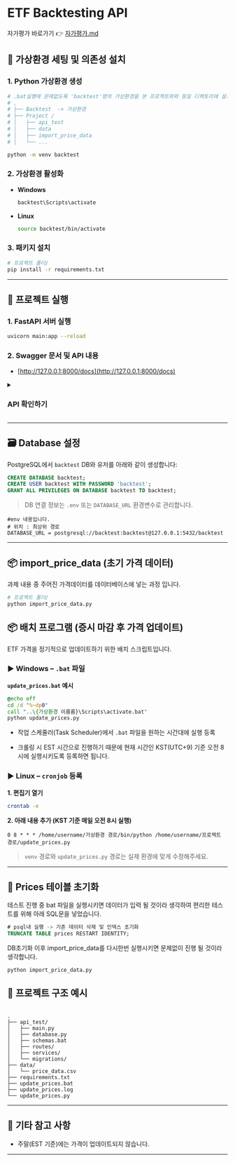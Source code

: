 # ETF Backtesting API

자가평가 바로가기 👉 [자가평가.md](자가평가.md)

## 🔧 가상환경 세팅 및 의존성 설치

### 1. Python 가상환경 생성

```bash
# .bat실행에 문제없도록 'backtest'명의 가상환경을 본 프로젝트와와 동일 디렉토리에 설치 부탁드립니다.
# .
# ├── Backtest  -> 가상환경
# ├── Project /
# │   ├── api_test
# │   ├── data
# │   ├── import_price_data
# │   └── ...

python -m venv backtest
```


### 2. 가상환경 활성화

- **Windows**
  ```bash
  backtest\Scripts\activate
  ```

- **Linux**
  ```bash
  source backtest/bin/activate
  ```

### 3. 패키지 설치

```bash
# 프로젝트 폴더/
pip install -r requirements.txt
```

---

## 🏃 프로젝트 실행

### 1. FastAPI 서버 실행

```bash
uvicorn main:app --reload
```

### 2. Swagger 문서 및 API 내용
- [http://127.0.0.1:8000/docs](http://127.0.0.1:8000/docs)


<details>
<summary> <h3><b>API 확인하기</b></h3> </summary>

#### 공통 정보

| 항목 | 내용 |
|------|------|
| Base URL | `/backtest` |
| Response Format | JSON |
| Auth | 없음 |

---

#### 기능 1. 백테스트 실행 및 저장

- **Method**: `POST`
- **URL**: `/backtest/run`
- **Description**: 입력값을 바탕으로 백테스트 계산 후 DB에 저장하고 결과 반환

##### ✅ Request Body
```json
{
  "start_year": 2020,
  "start_month": 1,
  "trade_day": 10,
  "initial_balance": 1000,
  "fee_rate": 0.001,
  "weight_months": 6
}
```

##### ✅ Response
```json
{
  "data_id": 1,
  "output": {
    "total_return": 0.66,
    "cagr": 0.1043,
    "vol": 0.121,
    "sharpe": 0.86,
    "mdd": -0.1947
  },
  "last_rebalance_weight": [
    ["SPY", 0.5],
    ["QQQ", 0.5],
    ["BIL", 0.0]
  ]
}
```
---

#### 기능  2. 백테스트 전체 목록 조회

- **Method**: `GET`
- **URL**: `/backtest/`
- **Description**: 저장된 모든 백테스트 `data_id`와 마지막 리밸런싱 비중 반환

##### ✅ Response
```json
[
  {
    "data_id": 1,
    "last_rebalance_weight": [["SPY", 0.5], ["QQQ", 0.5], ["BIL", 0.0]]
  },
  {
    "data_id": 2,
    "last_rebalance_weight": [["GLD", 0.5], ["QQQ", 0.5], ["BIL", 0.0]]
  }
]
```
---

#### 기능 3. 특정 백테스트 결과 조회

- **Method**: `GET`
- **URL**: `/backtest/{data_id}`
- **Description**: 특정 `data_id`의 입력값 + 통계 + 마지막 리밸런싱 비중 반환

##### ✅ Response
```json
{
  "input": {
    "start_year": 2020,
    "start_month": 1,
    "invest": 1000,
    "trade_date": 10,
    "cost": 0.001,
    "caculate_month": 6
  },
  "output": {
    "data_id": 1,
    "total_return": 0.66,
    "cagr": 0.1043,
    "vol": 0.121,
    "sharpe": 0.86,
    "mdd": -0.1947
  },
  "last_rebalance_weight": [
    ["SPY", 0.5],
    ["QQQ", 0.5],
    ["BIL", 0.0]
  ]
}
```
---

#### 기능 4. 백테스트 삭제

- **Method**: `DELETE`
- **URL**: `/backtest/{data_id}`
- **Description**: 특정 `data_id`의 백테스트 결과 삭제

##### ✅ Response
```json
{
  "data_id": 2
}
```

#### 테스트용 API

| Endpoint | 설명 |
|----------|------|
| `/backtest/test` | 매매 date 및 ETF 가격 DataFrame을 JSON으로 반환 |

</details>

---

## 🗃️ Database 설정

PostgreSQL에서 `backtest` DB와 유저를 아래와 같이 생성합니다:

```sql
CREATE DATABASE backtest;
CREATE USER backtest WITH PASSWORD 'backtest';
GRANT ALL PRIVILEGES ON DATABASE backtest TO backtest;
```

> DB 연결 정보는 `.env` 또는 `DATABASE_URL` 환경변수로 관리합니다.

```
#env 내용입니다.
# 위치 : 최상위 경로
DATABASE_URL = postgresql://backtest:backtest@127.0.0.1:5432/backtest
```

---
## 📦 import_price_data (초기 가격 데이터)
과제 내용 중 주어진 가격데이터를 데이터베이스에 넣는 과정 입니다.
```bash
# 프로젝트 폴더/
python import_price_data.py
```



## 📦 배치 프로그램 (증시 마감 후 가격 업데이트)

ETF 가격을 정기적으로 업데이트하기 위한 배치 스크립트입니다.

### ▶ Windows – `.bat` 파일

**`update_prices.bat` 예시**

```bat
@echo off
cd /d "%~dp0"  
call "..\{가상환경 이름름}\Scripts\activate.bat"
python update_prices.py
```

- 작업 스케줄러(Task Scheduler)에서 `.bat` 파일을 원하는 시간대에 실행 등록

- 크롤링 시 EST 시간으로 진행하기 때문에 현재 시간인 KST(UTC+9) 기준 오전 8시에 실행시키도록 등록하면 됩니다.

### ▶ Linux – `cronjob` 등록

**1. 편집기 열기**
```bash
crontab -e
```

**2. 아래 내용 추가 (KST 기준 매일 오전 8시 실행)**
```cron
0 8 * * * /home/username/가상환경 경로/bin/python /home/username/프로젝트 경로/update_prices.py
```

> `venv` 경로와 `update_prices.py` 경로는 실제 환경에 맞게 수정해주세요.

---
## 📓 Prices 테이블 초기화
테스트 진행 중 bat 파일을 실행시키면 데이터가 입력 될 것이라 생각하여 편리한 테스트를 위해 아래 SQL문을 넣었습니다.
```sql
# psql내 실행 -> 기존 데이터 삭제 및 인덱스 초기화
TRUNCATE TABLE prices RESTART IDENTITY;
```

DB초기화 이후 import_price_data를 다시한번 실행시키면 문제없이 진행 될 것이라 생각합니다.
```
python import_price_data.py
```



## 📁 프로젝트 구조 예시

```

.
├── api_test/
│   ├── main.py
│   ├── database.py
│   ├── schemas.bat
│   ├── routes/
│   ├── services/
│   └── migrations/
├── data/
│   └── price_data.csv
├── requirements.txt
├── update_prices.bat
├── update_prices.log
└── update_prices.py
```

---

## 📌 기타 참고 사항
- 주말(EST 기준)에는 가격이 업데이트되지 않습니다.
---
